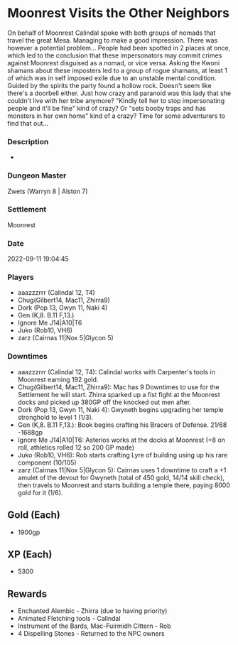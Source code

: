 # Moonrest Visits the Other Neighbors
On behalf of Moonrest Calindal spoke with both groups of nomads that travel the great Mesa. Managing to make a good impression.  There was however a potential problem... People had been spotted in 2 places at once, which led to the conclusion that these impersonators may commit crimes against Moonrest disguised as a nomad, or vice versa.  Asking the Kwoni shamans about these imposters led to a group of rogue shamans, at least 1 of which was in self imposed exile due to an unstable mental condition. Guided by the spirits the party found a hollow rock. Doesn't seem like there's a doorbell either.  Just how crazy and paranoid was this lady that she couldn't live with her tribe anymore? "Kindly tell her to stop impersonating people and it'll be fine" kind of crazy? Or "sets booby traps and has monsters in her own home" kind of a crazy?  Time for some adventurers to find that out...
### Description
-
### Dungeon Master
Zwets (Warryn 8 | Alston 7)
### Settlement
Moonrest
### Date
2022-09-11 19:04:45
### Players
* aaazzzrrr (Calindal 12, T4)
* Chug(Gilbert14, Mac11, Zhirra9)
* Dork (Pop 13, Gwyn 11, Naki 4)
* Gen (K,8. B.11 F,13.)
* Ignore Me J14|A10|T6
* Juko (Rob10, VH6)
* zarz (Cairnas 11|Nox 5|Glycon 5)
### Downtimes
* aaazzzrrr (Calindal 12, T4): Calindal works with Carpenter's tools in Moonrest earning 192 gold.
* Chug(Gilbert14, Mac11, Zhirra9): Mac has 9 Downtimes to use for the Settlement he will start. Zhirra sparked up a fist fight at the Moonrest docks and picked up 380GP off the knocked out men after.
* Dork (Pop 13, Gwyn 11, Naki 4): Gwyneth begins upgrading her temple stronghold to level 1 (1/3).
* Gen (K,8. B.11 F,13.): Book begins crafting his Bracers of Defense. 21/68 -1688gp
* Ignore Me J14|A10|T6: Asterios works at the docks at Moonrest (+8 on roll, athletics rolled 12 so 200 GP made)
* Juko (Rob10, VH6): Rob starts crafting Lyre of building using up his rare component (10/105)
* zarz (Cairnas 11|Nox 5|Glycon 5): Cairnas uses 1 downtime to craft a +1 amulet of the devout for Gwyneth (total of 450 gold, 14/14 skill check), then travels to Moonrest and starts building a temple there, paying 8000 gold for it (1/6).
## Gold (Each)
* 1900gp
## XP (Each)
* 5300
## Rewards
* Enchanted Alembic - Zhirra (due to having priority)
* Animated Fletching tools - Calindal
* Instrument of the Bards, Mac-Fuirmidh Cittern - Rob
* 4 Dispelling Stones - Returned to the NPC owners
